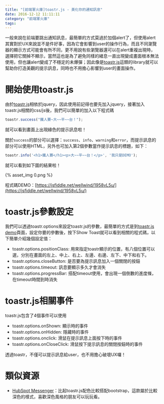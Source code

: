 ```yaml
---
title: "[前端軍火庫]toastr.js - 美化你的通知訊息"
date: 2016-12-12 11:11:11
category: "前端軍火庫"
tags:
---
```

一般來說在前端要跳出通知訊息，最簡單的方式莫過於加個alert了，但使用alert其實對於UX來說並不是件好事，因為它會影響到user的操作行為，而且不同瀏覽器的顯示方式可能會有所不同，更不用說有些瀏覽器還可以在alert重複出現時，選擇把它關掉不顯示，當然這也是為了避免同樣的緒息一直出現變成畫面根本無法使用，但也讓alert變成了不穩定的未爆彈；因此像是[toastr.js](https://github.com/CodeSeven/toastr)這類的library就可以幫助你打造美觀的提示訊息，同時也不用擔心影響到user的畫面操作。

<!-- more -->

# 開始使用toastr.js

由於[toastr.js](https://github.com/CodeSeven/toastr)相依於jquery，因此使用前記得也要先加入jquery，接著加入toastr.js相關的css/js後，我們可以簡單的加入以下程式碼

```javascript
toastr.success("鐵人賽~大~~平~~台！");
```

就可以看到畫面上出現綠色的提示訊息啦！

關於`success`的部分可以選擇：`success`、`info`、`warning`和`error`，而提示訊息的部分可以使用HTML，另外也可加入第2個參數當作提示訊息的標題，如下：

```javascript
toastr.info('<h1>鐵人賽</h1><p>大~~平~~台！</p>', '我只是DEMO');
```

就可以看到如下圖的結果啦！

{% asset_img 0.png %}

程式碼DEMO：[https://jsfiddle.net/wellwind/1958vL5u/](https://jsfiddle.net/wellwind/1958vL5u/)

# toastr.js參數設定

我們可以透過toastr.options來設定toastr.js的參數，最簡單的方式是到[toastr.js demo](http://codeseven.github.io/toastr/demo.html)頁面，設定你要的參數後，按下Show Toast就可以看到相關的程式碼，以下簡單介紹幾個設定值：

*   toastr.options.positionClass: 用來指定toastr顯示的位置，有八個位置可以選，分別在畫面的左上、中上、右上、左邊、右邊、左下、中下和右下。
*   toastr.options.closeButton: 是否要為提示訊息加入一個關閉的按鈕
*   toastr.options.timeout: 訊息要顯示多久才會消失
*   toastr.options.progressBar: 搭配timeout使用，會出現一個倒數的進度條，在timeout時間到時消失

# toastr.js相關事件

toastr.js包含了4個事件可以使用

*   toastr.options.onShown: 顯示時的事件
*   toastr.options.onHidden: 隱藏時的事件
*   toastr.options.onclick: 滑鼠在提示訊息上面按下時的事件
*   toastr.options.onCloseClick: 滑鼠按下提示訊息的關閉按鈕時的事件

透過toastr，不僅可以提示訊息給user，也不用擔心破壞UX囉！

# 類似資源

*   [HubSpot Messenger](https://github.com/HubSpot/messenger)：比起toastr.js配色比較搭配bootstrap，這款屬於比較深色的樣式，喜歡深色風格的朋友可以玩玩看。